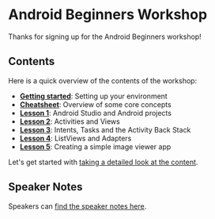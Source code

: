 # Android Beginners Workshop

Thanks for signing up for the Android Beginners workshop!

## Contents

Here is a quick overview of the contents of the workshop:

* **[Getting started](getting_started.md)**: Setting up your environment
* **[Cheatsheet](cheatsheet.md)**: Overview of some core concepts
* **[Lesson 1](lesson1/README.md)**: Android Studio and Android projects
* **[Lesson 2](lesson2/README.md)**: Activities and Views
* **[Lesson 3](lesson3/README.md)**: Intents, Tasks and the Activity Back Stack
* **[Lesson 4](lesson4/README.md)**: ListViews and Adapters
* **[Lesson 5](lesson5/README.md)**: Creating a simple image viewer app

Let's get started with [taking a detailed look at the content](contents.md).

## Speaker Notes

Speakers can [find the speaker notes here](https://docs.google.com/a/pixplicity.com/document/d/1b3tQJYT_5p4lU68Zxz0fvIFSU2OH6_jV7F-sdR6-heQ/edit?usp=sharing).
